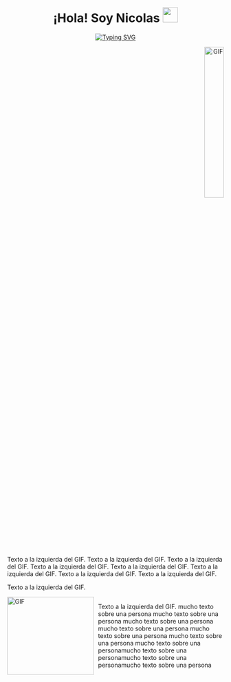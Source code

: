 <h1 align="center">¡Hola! Soy Nicolas <img src="https://media.giphy.com/media/hvRJCLFzcasrR4ia7z/giphy.gif" width="35"></h1>

<p align="center">
  <a href="https://git.io/typing-svg">
    <img src="https://readme-typing-svg.herokuapp.com?font=Raleway&weight=500&size=25&pause=1000&center=true&vCenter=true&random=false&width=435&lines=Desarrollador+Web+Full+Stack+%F0%9F%90%A6" alt="Typing SVG" />
  </a>
</p>

<p align="end">
  <img src="0_IjwqslkWZDHTMK9Y.gif" alt="GIF" width="30%">

</p>
Texto a la izquierda del GIF.
Texto a la izquierda del GIF.
Texto a la izquierda del GIF.
Texto a la izquierda del GIF.
Texto a la izquierda del GIF.
Texto a la izquierda del GIF.
Texto a la izquierda del GIF.
Texto a la izquierda del GIF.

Texto a la izquierda del GIF.

<div style="display: grid; grid-template-columns: 40% auto;">
  <img src="0_IjwqslkWZDHTMK9Y.gif" alt="GIF" alt="GIF" style="width: 100%;">
  <p style="text-align: left; padding-left: 10px;">Texto a la izquierda del GIF. mucho texto sobre una persona mucho texto sobre una persona mucho texto sobre una persona mucho texto sobre una persona mucho texto sobre una persona mucho texto sobre una persona mucho texto sobre una personamucho texto sobre una personamucho texto sobre una personamucho texto sobre una persona</p>
</div>
  



